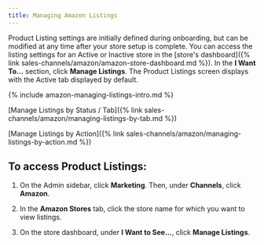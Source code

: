 ```yaml
---
title: Managing Amazon Listings 
---
```



Product Listing settings are initially defined during onboarding, but can be modified at any time after your store setup is complete. You can access the listing settings for an Active or Inactive store in the [store's dashboard]({% link sales-channels/amazon/amazon-store-dashboard.md %}). In the **I Want To...** section, click **Manage Listings**. The Product Listings screen displays with the Active tab displayed by default.

{% include amazon-managing-listings-intro.md %}

[Manage Listings by Status / Tab]({% link sales-channels/amazon/managing-listings-by-tab.md %})

[Manage Listings by Action]({% link sales-channels/amazon/managing-listings-by-action.md %})

## To access Product Listings:

1. On the Admin sidebar, click **Marketing**. Then, under **Channels**, click **Amazon**.

1. In the **Amazon Stores** tab, click the store name for which you want to view listings.

1. On the store dashboard, under **I Want to See...**, click **Manage Listings**.
